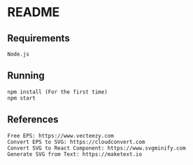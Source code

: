 # **README**

## Requirements

    Node.js

## Running

    npm install (For the first time)
    npm start

## References

    Free EPS: https://www.vecteezy.com
    Convert EPS to SVG: https://cloudconvert.com
    Convert SVG to React Component: https://www.svgminify.com
    Generate SVG from Text: https://maketext.io
    